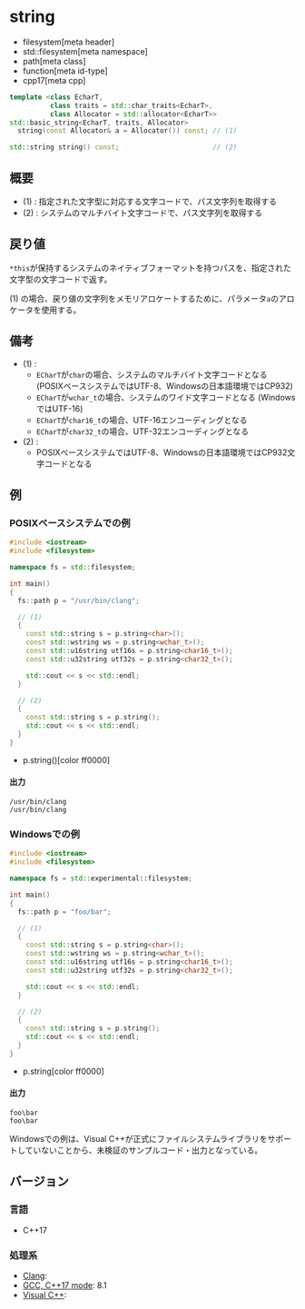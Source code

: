 # string
* filesystem[meta header]
* std::filesystem[meta namespace]
* path[meta class]
* function[meta id-type]
* cpp17[meta cpp]

```cpp
template <class EcharT,
          class traits = std::char_traits<EcharT>,
          class Allocator = std::allocator<EcharT>>
std::basic_string<EcharT, traits, Allocator>
  string(const Allocator& a = Allocator()) const; // (1)

std::string string() const;                       // (2)
```

## 概要
- (1) : 指定された文字型に対応する文字コードで、パス文字列を取得する
- (2) : システムのマルチバイト文字コードで、パス文字列を取得する


## 戻り値
`*this`が保持するシステムのネイティブフォーマットを持つパスを、指定された文字型の文字コードで返す。

(1) の場合、戻り値の文字列をメモリアロケートするために、パラメータ`a`のアロケータを使用する。


## 備考
- (1) :
    - `ECharT`が`char`の場合、システムのマルチバイト文字コードとなる (POSIXベースシステムではUTF-8、Windowsの日本語環境ではCP932)
    - `ECharT`が`wchar_t`の場合、システムのワイド文字コードとなる (WindowsではUTF-16)
    - `ECharT`が`char16_t`の場合、UTF-16エンコーディングとなる
    - `ECharT`が`char32_t`の場合、UTF-32エンコーディングとなる
- (2) :
    - POSIXベースシステムではUTF-8、Windowsの日本語環境ではCP932文字コードとなる


## 例
### POSIXベースシステムでの例
```cpp example
#include <iostream>
#include <filesystem>

namespace fs = std::filesystem;

int main()
{
  fs::path p = "/usr/bin/clang";

  // (1)
  {
    const std::string s = p.string<char>();
    const std::wstring ws = p.string<wchar_t>();
    const std::u16string utf16s = p.string<char16_t>();
    const std::u32string utf32s = p.string<char32_t>();

    std::cout << s << std::endl;
  }

  // (2)
  {
    const std::string s = p.string();
    std::cout << s << std::endl;
  }
}
```
* p.string()[color ff0000]

#### 出力
```
/usr/bin/clang
/usr/bin/clang
```


### Windowsでの例
```cpp
#include <iostream>
#include <filesystem>

namespace fs = std::experimental::filesystem;

int main()
{
  fs::path p = "foo/bar";

  // (1)
  {
    const std::string s = p.string<char>();
    const std::wstring ws = p.string<wchar_t>();
    const std::u16string utf16s = p.string<char16_t>();
    const std::u32string utf32s = p.string<char32_t>();

    std::cout << s << std::endl;
  }

  // (2)
  {
    const std::string s = p.string();
    std::cout << s << std::endl;
  }
}
```
* p.string[color ff0000]

#### 出力
```
foo\bar
foo\bar
```

Windowsでの例は、Visual C++が正式にファイルシステムライブラリをサポートしていないことから、未検証のサンプルコード・出力となっている。


## バージョン
### 言語
- C++17

### 処理系
- [Clang](/implementation.md#clang):
- [GCC, C++17 mode](/implementation.md#gcc): 8.1
- [Visual C++](/implementation.md#visual_cpp):
